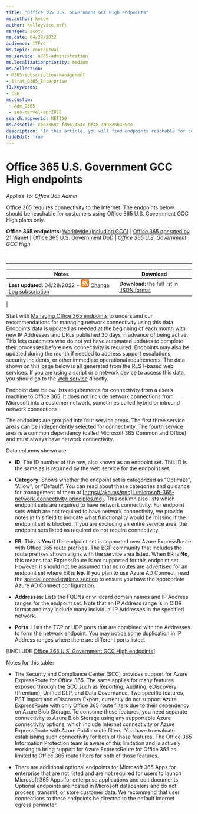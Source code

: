 ```yaml
---
title: "Office 365 U.S. Government GCC High endpoints"
ms.author: kvice
author: kelleyvice-msft
manager: scotv
ms.date: 04/28/2022
audience: ITPro
ms.topic: conceptual
ms.service: o365-administration
ms.localizationpriority: medium
ms.collection: 
- M365-subscription-management
- Strat_O365_Enterprise
f1.keywords:
- CSH
ms.custom: 
 - Adm_O365
 - seo-marvel-apr2020
search.appverid: MET150
ms.assetid: cbd2369c-fd96-464c-bf48-c99826b459ee
description: "In this article, you will find endpoints reachable for customers using Office 365 U.S. Government GCC High plans."
hideEdit: true
---
```


# Office 365 U.S. Government GCC High endpoints

*Applies To: Office 365 Admin*

Office 365 requires connectivity to the Internet. The endpoints below should be reachable for customers using Office 365 U.S. Government GCC High plans only.
  
 **Office 365 endpoints:** [Worldwide (including GCC)](urls-and-ip-address-ranges.md) \| [Office 365 operated by 21 Vianet](urls-and-ip-address-ranges-21vianet.md) \| [Office 365 U.S. Government DoD](microsoft-365-u-s-government-dod-endpoints.md) \| *Office 365 U.S. Government GCC High*

<br>

****

|Notes|Download|
|---|---|
|**Last updated:** 04/28/2022 - ![RSS.](../media/5dc6bb29-25db-4f44-9580-77c735492c4b.png) [Change Log subscription](https://endpoints.office.com/version/USGOVGCCHigh?allversions=true&format=rss&clientrequestid=b10c5ed1-bad1-445f-b386-b919946339a7)|**Download:** the full list in [JSON format](https://endpoints.office.com/endpoints/USGOVGCCHigh?clientrequestid=b10c5ed1-bad1-445f-b386-b919946339a7)|
|

 Start with [Managing Office 365 endpoints](managing-office-365-endpoints.md) to understand our recommendations for managing network connectivity using this data. Endpoints data is updated as needed at the beginning of each month with new IP Addresses and URLs published 30 days in advance of being active. This lets customers who do not yet have automated updates to complete their processes before new connectivity is required. Endpoints may also be updated during the month if needed to address support escalations, security incidents, or other immediate operational requirements. The data shown on this page below is all generated from the REST-based web services. If you are using a script or a network device to access this data, you should go to the [Web service](microsoft-365-ip-web-service.md) directly.

Endpoint data below lists requirements for connectivity from a user’s machine to Office 365. It does not include network connections from Microsoft into a customer network, sometimes called hybrid or inbound network connections.

The endpoints are grouped into four service areas. The first three service areas can be independently selected for connectivity. The fourth service area is a common dependency (called Microsoft 365 Common and Office) and must always have network connectivity.

Data columns shown are:

- **ID**: The ID number of the row, also known as an endpoint set. This ID is the same as is returned by the web service for the endpoint set.

- **Category**: Shows whether the endpoint set is categorized as “Optimize”, “Allow”, or “Default”. You can read about these categories and guidance for management of them at [https://aka.ms/pnc](./microsoft-365-network-connectivity-principles.md). This column also lists which endpoint sets are required to have network connectivity. For endpoint sets which are not required to have network connectivity, we provide notes in this field to indicate what functionality would be missing if the endpoint set is blocked. If you are excluding an entire service area, the endpoint sets listed as required do not require connectivity.

- **ER**: This is **Yes** if the endpoint set is supported over Azure ExpressRoute with Office 365 route prefixes. The BGP community that includes the route prefixes shown aligns with the service area listed. When ER is **No**, this means that ExpressRoute is not supported for this endpoint set. However, it should not be assumed that no routes are advertised for an endpoint set where ER is **No**. If you plan to use Azure AD Connect, read the [special considerations section](/azure/active-directory/hybrid/reference-connect-instances#microsoft-azure-government) to ensure you have the appropriate Azure AD Connect configuration.

- **Addresses**: Lists the FQDNs or wildcard domain names and IP Address ranges for the endpoint set. Note that an IP Address range is in CIDR format and may include many individual IP Addresses in the specified network.

- **Ports**: Lists the TCP or UDP ports that are combined with the Addresses to form the network endpoint. You may notice some duplication in IP Address ranges where there are different ports listed.

[!INCLUDE [Office 365 U.S. Government GCC High endpoints](../includes/office-365-u.s.-government-gcc-high-endpoints.md)]

Notes for this table:

- The Security and Compliance Center (SCC) provides support for Azure ExpressRoute for Office 365. The same applies for many features exposed through the SCC such as Reporting, Auditing, eDiscovery (Premium), Unified DLP, and Data Governance. Two specific features, PST Import and eDiscovery Export, currently do not support Azure ExpressRoute with only Office 365 route filters due to their dependency on Azure Blob Storage. To consume those features, you need separate connectivity to Azure Blob Storage using any supportable Azure connectivity options, which include Internet connectivity or Azure ExpressRoute with Azure Public route filters. You have to evaluate establishing such connectivity for both of those features. The Office 365 Information Protection team is aware of this limitation and is actively working to bring support for Azure ExpressRoute for Office 365 as limited to Office 365 route filters for both of those features.

- There are additional optional endpoints for Microsoft 365 Apps for enterprise that are not listed and are not required for users to launch Microsoft 365 Apps for enterprise applications and edit documents. Optional endpoints are hosted in Microsoft datacenters and do not process, transmit, or store customer data. We recommend that user connections to these endpoints be directed to the default Internet egress perimeter.
